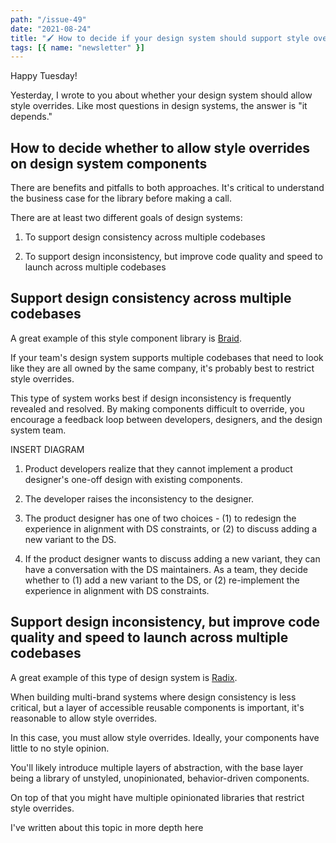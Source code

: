 ```yaml
---
path: "/issue-49"
date: "2021-08-24"
title: "🖌️ How to decide if your design system should support style overrides. (#49)"
tags: [{ name: "newsletter" }]
---
```


Happy Tuesday!

Yesterday, I wrote to you about whether your design system should allow style overrides. Like most questions in design systems, the answer is "it depends."

## How to decide whether to allow style overrides on design system components

There are benefits and pitfalls to both approaches. It's critical to understand the business case for the library before making a call.

There are at least two different goals of design systems:

1. To support design consistency across multiple codebases

2. To support design inconsistency, but improve code quality and speed to launch across multiple codebases

## Support design consistency across multiple codebases

A great example of this style component library is [Braid](https://seek-oss.github.io/braid-design-system/).

If your team's design system supports multiple codebases that need to look like they are all owned by the same company, it's probably best to restrict style overrides.

This type of system works best if design inconsistency is frequently revealed and resolved. By making components difficult to override, you encourage a feedback loop between developers, designers, and the design system team.

INSERT DIAGRAM

1. Product developers realize that they cannot implement a product designer's one-off design with existing components.

2. The developer raises the inconsistency to the designer.

3. The product designer has one of two choices - (1) to redesign the experience in alignment with DS constraints, or (2) to discuss adding a new variant to the DS.

4. If the product designer wants to discuss adding a new variant, they can have a conversation with the DS maintainers. As a team, they decide whether to (1) add a new variant to the DS, or (2) re-implement the experience in alignment with DS constraints.

## Support design inconsistency, but improve code quality and speed to launch across multiple codebases

A great example of this type of design system is [Radix](https://www.radix-ui.com/).

When building multi-brand systems where design consistency is less critical, but a layer of accessible reusable components is important, it's reasonable to allow style overrides.

In this case, you must allow style overrides. Ideally, your components have little to no style opinion.

You'll likely introduce multiple layers of abstraction, with the base layer being a library of unstyled, unopinionated, behavior-driven components.

On top of that you might have multiple opinionated libraries that restrict style overrides.

I've written about this topic in more depth here
